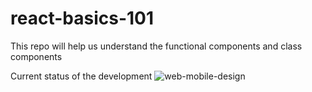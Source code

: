 # react-basics-101
This repo will help us understand the functional components and class components


Current status of the development
![web-mobile-design](https://user-images.githubusercontent.com/20038282/39631569-5bc9922a-4f67-11e8-85c3-62edf614f09a.png)

